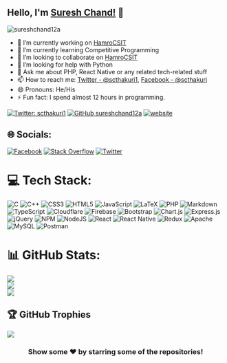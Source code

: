 ## Hello, I'm [Suresh Chand!](https://chandsuresh.com.np) 👋

<p align="left"> <img src="https://komarev.com/ghpvc/?username=sureshchand12a&label=Views&color=blue&style=plastic" alt="sureshchand12a" /> </p>

- 🔭 I’m currently working on [HamroCSIT](https://hamrocsit.com/)
- 🌱 I’m currently learning Competitive Programming
- 👯 I’m looking to collaborate on [HamroCSIT](https://hamrocsit.com/)
- 🤔 I’m looking for help with Python
- 💬 Ask me about PHP, React Native or any related tech-related stuff
- 📫 How to reach me: [Twitter - @scthakuri1](https://twitter.com/scthakuri1), [Facebook - @scthakuri](https://youtube.com/scthakuri)
- 😄 Pronouns: He/His
- ⚡ Fun fact: I spend almost 12 hours in programming.

[![Twitter: scthakuri1](https://img.shields.io/twitter/follow/scthakuri1?style=social)](https://twitter.com/scthakuri1)
[![GitHub sureshchand12a](https://img.shields.io/github/followers/sureshchand12a?label=follow&style=social)](https://github.com/sureshchand12a)
[![website](https://img.shields.io/badge/PortfolioWebsite-sureshchand.com.np-2648ff?style=flat-square&logo=google-chrome)](https://sureshchand12a.github.io/portfolio/)


## 🌐 Socials:
[![Facebook](https://img.shields.io/badge/Facebook-%231877F2.svg?logo=Facebook&logoColor=white)](https://facebook.com/scthakuri) [![Stack Overflow](https://img.shields.io/badge/-Stackoverflow-FE7A16?logo=stack-overflow&logoColor=white)](https://stackoverflow.com/users/15819198) [![Twitter](https://img.shields.io/badge/Twitter-%231DA1F2.svg?logo=Twitter&logoColor=white)](https://twitter.com/scthakuri1) 

# 💻 Tech Stack:
![C](https://img.shields.io/badge/c-%2300599C.svg?style=for-the-badge&logo=c&logoColor=white) ![C++](https://img.shields.io/badge/c++-%2300599C.svg?style=for-the-badge&logo=c%2B%2B&logoColor=white) ![CSS3](https://img.shields.io/badge/css3-%231572B6.svg?style=for-the-badge&logo=css3&logoColor=white) ![HTML5](https://img.shields.io/badge/html5-%23E34F26.svg?style=for-the-badge&logo=html5&logoColor=white) ![JavaScript](https://img.shields.io/badge/javascript-%23323330.svg?style=for-the-badge&logo=javascript&logoColor=%23F7DF1E) ![LaTeX](https://img.shields.io/badge/latex-%23008080.svg?style=for-the-badge&logo=latex&logoColor=white) ![PHP](https://img.shields.io/badge/php-%23777BB4.svg?style=for-the-badge&logo=php&logoColor=white) ![Markdown](https://img.shields.io/badge/markdown-%23000000.svg?style=for-the-badge&logo=markdown&logoColor=white) ![TypeScript](https://img.shields.io/badge/typescript-%23007ACC.svg?style=for-the-badge&logo=typescript&logoColor=white) ![Cloudflare](https://img.shields.io/badge/Cloudflare-F38020?style=for-the-badge&logo=Cloudflare&logoColor=white) ![Firebase](https://img.shields.io/badge/firebase-%23039BE5.svg?style=for-the-badge&logo=firebase) ![Bootstrap](https://img.shields.io/badge/bootstrap-%23563D7C.svg?style=for-the-badge&logo=bootstrap&logoColor=white) ![Chart.js](https://img.shields.io/badge/chart.js-F5788D.svg?style=for-the-badge&logo=chart.js&logoColor=white) ![Express.js](https://img.shields.io/badge/express.js-%23404d59.svg?style=for-the-badge&logo=express&logoColor=%2361DAFB) ![jQuery](https://img.shields.io/badge/jquery-%230769AD.svg?style=for-the-badge&logo=jquery&logoColor=white) ![NPM](https://img.shields.io/badge/NPM-%23000000.svg?style=for-the-badge&logo=npm&logoColor=white) ![NodeJS](https://img.shields.io/badge/node.js-6DA55F?style=for-the-badge&logo=node.js&logoColor=white) ![React](https://img.shields.io/badge/react-%2320232a.svg?style=for-the-badge&logo=react&logoColor=%2361DAFB) ![React Native](https://img.shields.io/badge/react_native-%2320232a.svg?style=for-the-badge&logo=react&logoColor=%2361DAFB) ![Redux](https://img.shields.io/badge/redux-%23593d88.svg?style=for-the-badge&logo=redux&logoColor=white) ![Apache](https://img.shields.io/badge/apache-%23D42029.svg?style=for-the-badge&logo=apache&logoColor=white) ![MySQL](https://img.shields.io/badge/mysql-%2300f.svg?style=for-the-badge&logo=mysql&logoColor=white) ![Postman](https://img.shields.io/badge/Postman-FF6C37?style=for-the-badge&logo=postman&logoColor=white)
# 📊 GitHub Stats:
![](https://github-readme-stats.vercel.app/api?username=sureshchand12a&theme=dark&hide_border=false&include_all_commits=false&count_private=false)<br/>
![](https://github-readme-streak-stats.herokuapp.com/?user=sureshchand12a&theme=dark&hide_border=false)<br/>
![](https://github-readme-stats.vercel.app/api/top-langs/?username=sureshchand12a&theme=dark&hide_border=false&include_all_commits=false&count_private=false&layout=compact)

## 🏆 GitHub Trophies
![](https://github-profile-trophy.vercel.app/?username=sureshchand12a&theme=dracula&no-frame=false&no-bg=true&margin-w=4)

<div align="center">

### Show some ❤️ by starring some of the repositories!

</div>
